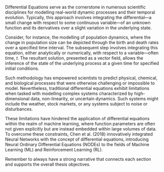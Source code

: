 Differential Equations serve as the cornerstone in numerous scientific disciplines for modelling real-world dynamic processes and their temporal evolution. Typically, this approach involves integrating the differential—a small change with respect to some continuous variable—of an unknown function and its derivatives over a slight variation in the underlying state. 

Consider, for instance, the modelling of population dynamics, where the change in population size can be depicted through the birth and death rates over a specified time interval. The subsequent step involves integrating this equation, either analytically or numerically, with respect to a variable—often time, $t$. The resultant solution, presented as a vector field, allows the inference of the state of the underlying process at a given time for specified initial conditions. 

Such methodology has empowered scientists to predict physical, chemical, and biological processes that were otherwise challenging or impossible to model. Nevertheless, traditional differential equations exhibit limitations when tasked with modelling complex systems characterized by high-dimensional data, non-linearity, or uncertain dynamics. Such systems might include the weather, stock markets, or any systems subject to noise or disturbances. 

These limitations have hindered the application of differential equations within the realm of machine learning, where function parameters are often not given explicitly but are instead embedded within large volumes of data. To overcome these constraints, Chen et al. (2018) innovatively integrated Neural Networks with the concept of differential equations, introducing Neural Ordinary Differential Equations (NODEs) to the fields of Machine Learning (ML) and Reinforcement Learning (RL). 

Remember to always have a strong narrative that connects each section and supports the overall thesis objectives.